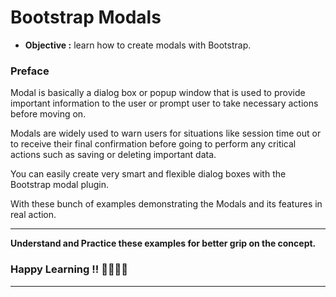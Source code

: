 # Bootstrap Modals
- **Objective :** learn how to create modals with Bootstrap.

### Preface
Modal is basically a dialog box or popup window that is used to provide important information to the user or prompt user to take necessary actions before moving on.

Modals are widely used to warn users for situations like session time out or to receive their final confirmation before going to perform any critical actions such as saving or deleting important data.

You can easily create very smart and flexible dialog boxes with the Bootstrap modal plugin.

With these bunch of examples demonstrating the Modals and its features in real action.

---
**Understand and Practice these examples for better grip on the concept.**

### Happy Learning !! 👍🏻✌🏻

---
